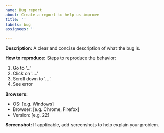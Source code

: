 ```yaml
---
name: Bug report
about: Create a report to help us improve
title: ''
labels: bug
assignees: ''

---
```


**Description:**
A clear and concise description of what the bug is.

**How to reproduce:**
Steps to reproduce the behavior:
1. Go to '...'
2. Click on '....'
3. Scroll down to '....'
4. See error

**Browsers:**
 - OS: [e.g. Windows]
 - Browser: [e.g. Chrome, Firefox]
 - Version: [e.g. 22]

**Screenshot:**
If applicable, add screenshots to help explain your problem.
